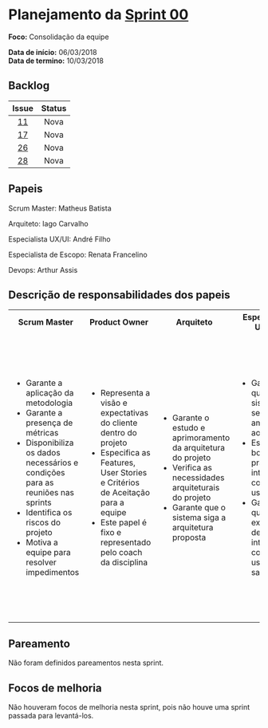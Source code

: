 # Planejamento da [Sprint 00](https://github.com/fga-gpp-mds/2018.1-Grupo3/milestone/1)

**Foco:** Consolidação da equipe

**Data de início:** 06/03/2018  
**Data de termino:** 10/03/2018

## Backlog
Issue | Status |
:---:|:---:|
[11](https://github.com/fga-gpp-mds/2018.1-Grupo3/issues/11) | Nova|
[17](https://github.com/fga-gpp-mds/2018.1-Grupo3/issues/17) | Nova |
[26](https://github.com/fga-gpp-mds/2018.1-Grupo3/issues/26) | Nova |
[28](https://github.com/fga-gpp-mds/2018.1-Grupo3/issues/28) | Nova|


## Papeis

Scrum Master: Matheus Batista

Arquiteto: Iago Carvalho

Especialista UX/UI: André Filho

Especialista de Escopo: Renata Francelino

Devops: Arthur Assis

## Descrição de responsabilidades dos papeis

<table>
  <tr>
    <th>Scrum Master</th>
    <th>Product Owner</th>
    <th>Arquiteto</th>
    <th>Especialista UX/UI</th>
    <th>Especialista de Escopo</th>
    <th>Devops</th>
  </tr>
  <tr>
    <td>
      <ul>
        <li>Garante a aplicação da metodologia</li>
        <li>Garante a presença de métricas</li>
        <li>Disponibiliza os dados necessários e condições para as reuniões nas sprints</li>
        <li>Identifica os riscos do projeto</li>
        <li>Motiva a equipe para resolver impedimentos</li>
      </ul>
    </td>
    <td>
      <ul>
        <li>Representa a visão e expectativas do cliente dentro do projeto</li>
        <li>Especifica as Features, User Stories e Critérios de Aceitação para a equipe</li>
        <li>Este papel é fixo e representado pelo coach da disciplina</li>
      </ul>
    </td>
    <td>
      <ul>
        <li>Garante o estudo e aprimoramento da arquitetura do projeto</li>
        <li>Verifica as necessidades arquiteturais do projeto</li>
        <li>Garante que o sistema siga a arquitetura proposta</li>
      </ul>
    </td>
    <td>
      <ul>
        <li>Garante que o sistema seja amigável ao usuário</li>
        <li>Estuda boas práticas de interface com o usuário</li>
        <li>Garante que a expectativa de interação com o usuário se satisfaça</li>
      </ul>
    </td>
    <td>
      <ul>
        <li>Comunica-se mais fortemente como o Produt Owner do projeto (o coach)</li>
        <li>Garante que a expectativa do Product Owner está sendo atendida</li>
        <li>Revisa os Pull Requests, com base nos Critérios de Aceitação definidos pelo Product Owner</li>
      </ul>
    </td>
    <td>
      <ul>
        <li>Entende como implementar a automatização dos processo de pipeline</li>
        <li>Garante a automatização do pipeline do projeto</li>
        <li>Comunica ao time possíveis atualizações nesse processo de automatização de pipeline</li>
      </ul>
    </td>
  </tr>
</table>

## Pareamento
Não foram definidos pareamentos nesta sprint.

## Focos de melhoria
Não houveram focos de melhoria nesta sprint, pois não houve uma sprint passada para levantá-los.
